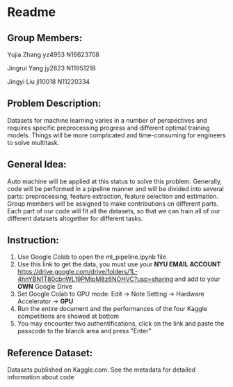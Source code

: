 **Readme**
===========

**Group Members:**
---------------------
Yujia Zhang yz4953   N16623708

Jingrui Yang jy2823  N11951218

Jingyi Liu jl10018   N11220334

**Problem Description:**
-----------------------
Datasets for machine learning varies in a number of perspectives and requires specific preprocessing progress and different optimal training models. Things will be more complicated and time-consuming for engineers to solve multitask.

**General Idea:**
---------------
Auto machine will be applied at this status to solve this problem. Generally, code will be performed in a pipeline manner and will be divided into several parts: preprocessing, feature extraction, feature selection and estimation. Group members will be assigned to make contributions on different parts. Each part of our code will fit all the datasets, so that we can train all of our different datasets altogether for different tasks.

**Instruction:**
----------------
1. Use Google Colab to open the ml_pipeline.ipynb file
2. Use this link to get the data, you must use your **NYU EMAIL ACCOUNT** https://drive.google.com/drive/folders/1L-4hnYBN1T80cbnWL19PMipM8z6NOHVC?usp=sharing and add to your **OWN** Google Drive
3. Set Google Colab to GPU mode: Edit -> Note Setting -> Hardware Accelerator -> **GPU**
4. Run the entire document and the performances of the four Kaggle competitions are showed at bottom
5. You may encounter two authentifications, click on the link and paste the passcode to the blanck area and press "Enter"

**Reference Dataset:**
-------------------
Datasets published on Kaggle.com.
See the metadata for detailed information about code
